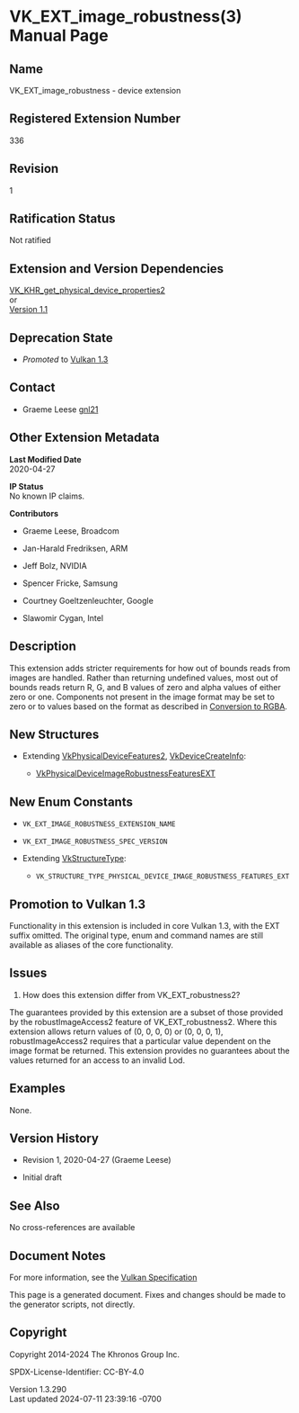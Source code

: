 # VK_EXT_image_robustness(3) Manual Page

## Name

VK_EXT_image_robustness - device extension



## <a href="#_registered_extension_number" class="anchor"></a>Registered Extension Number

336

## <a href="#_revision" class="anchor"></a>Revision

1

## <a href="#_ratification_status" class="anchor"></a>Ratification Status

Not ratified

## <a href="#_extension_and_version_dependencies" class="anchor"></a>Extension and Version Dependencies

[VK_KHR_get_physical_device_properties2](https://registry.khronos.org/vulkan/specs/1.3-extensions/man/html/VK_KHR_get_physical_device_properties2.html)  
or  
[Version 1.1](#versions-1.1)  

## <a href="#_deprecation_state" class="anchor"></a>Deprecation State

- *Promoted* to <a
  href="https://registry.khronos.org/vulkan/specs/1.3-extensions/html/vkspec.html#versions-1.3-promotions"
  target="_blank" rel="noopener">Vulkan 1.3</a>

## <a href="#_contact" class="anchor"></a>Contact

- Graeme Leese <a
  href="https://github.com/KhronosGroup/Vulkan-Docs/issues/new?body=%5BVK_EXT_image_robustness%5D%20@gnl21%0A*Here%20describe%20the%20issue%20or%20question%20you%20have%20about%20the%20VK_EXT_image_robustness%20extension*"
  target="_blank" rel="nofollow noopener"><em></em>gnl21</a>

## <a href="#_other_extension_metadata" class="anchor"></a>Other Extension Metadata

**Last Modified Date**  
2020-04-27

**IP Status**  
No known IP claims.

**Contributors**  
- Graeme Leese, Broadcom

- Jan-Harald Fredriksen, ARM

- Jeff Bolz, NVIDIA

- Spencer Fricke, Samsung

- Courtney Goeltzenleuchter, Google

- Slawomir Cygan, Intel

## <a href="#_description" class="anchor"></a>Description

This extension adds stricter requirements for how out of bounds reads
from images are handled. Rather than returning undefined values, most
out of bounds reads return R, G, and B values of zero and alpha values
of either zero or one. Components not present in the image format may be
set to zero or to values based on the format as described in <a
href="https://registry.khronos.org/vulkan/specs/1.3-extensions/html/vkspec.html#textures-conversion-to-rgba"
target="_blank" rel="noopener">Conversion to RGBA</a>.

## <a href="#_new_structures" class="anchor"></a>New Structures

- Extending [VkPhysicalDeviceFeatures2](https://registry.khronos.org/vulkan/specs/1.3-extensions/man/html/VkPhysicalDeviceFeatures2.html),
  [VkDeviceCreateInfo](https://registry.khronos.org/vulkan/specs/1.3-extensions/man/html/VkDeviceCreateInfo.html):

  - [VkPhysicalDeviceImageRobustnessFeaturesEXT](https://registry.khronos.org/vulkan/specs/1.3-extensions/man/html/VkPhysicalDeviceImageRobustnessFeaturesEXT.html)

## <a href="#_new_enum_constants" class="anchor"></a>New Enum Constants

- `VK_EXT_IMAGE_ROBUSTNESS_EXTENSION_NAME`

- `VK_EXT_IMAGE_ROBUSTNESS_SPEC_VERSION`

- Extending [VkStructureType](https://registry.khronos.org/vulkan/specs/1.3-extensions/man/html/VkStructureType.html):

  - `VK_STRUCTURE_TYPE_PHYSICAL_DEVICE_IMAGE_ROBUSTNESS_FEATURES_EXT`

## <a href="#_promotion_to_vulkan_1_3" class="anchor"></a>Promotion to Vulkan 1.3

Functionality in this extension is included in core Vulkan 1.3, with the
EXT suffix omitted. The original type, enum and command names are still
available as aliases of the core functionality.

## <a href="#_issues" class="anchor"></a>Issues

1.  How does this extension differ from VK_EXT_robustness2?

The guarantees provided by this extension are a subset of those provided
by the robustImageAccess2 feature of VK_EXT_robustness2. Where this
extension allows return values of (0, 0, 0, 0) or (0, 0, 0, 1),
robustImageAccess2 requires that a particular value dependent on the
image format be returned. This extension provides no guarantees about
the values returned for an access to an invalid Lod.

## <a href="#_examples" class="anchor"></a>Examples

None.

## <a href="#_version_history" class="anchor"></a>Version History

- Revision 1, 2020-04-27 (Graeme Leese)

- Initial draft

## <a href="#_see_also" class="anchor"></a>See Also

No cross-references are available

## <a href="#_document_notes" class="anchor"></a>Document Notes

For more information, see the <a
href="https://registry.khronos.org/vulkan/specs/1.3-extensions/html/vkspec.html#VK_EXT_image_robustness"
target="_blank" rel="noopener">Vulkan Specification</a>

This page is a generated document. Fixes and changes should be made to
the generator scripts, not directly.

## <a href="#_copyright" class="anchor"></a>Copyright

Copyright 2014-2024 The Khronos Group Inc.

SPDX-License-Identifier: CC-BY-4.0

Version 1.3.290  
Last updated 2024-07-11 23:39:16 -0700
